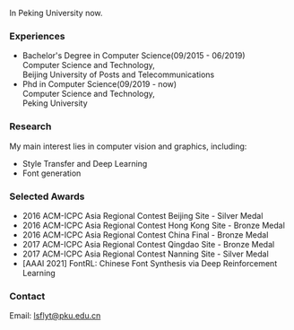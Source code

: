 In Peking University now.
### Experiences
* Bachelor's Degree in Computer Science(09/2015 - 06/2019) <br/>
Computer Science and Technology,<br/>
Beijing University of Posts and Telecommunications
* Phd in Computer Science(09/2019 - now) <br/>
Computer Science and Technology,<br/>
Peking University

### Research
My main interest lies in computer vision and graphics, including:

* Style Transfer and Deep Learning
* Font generation

### Selected Awards
* 2016 ACM-ICPC Asia Regional Contest Beijing Site - Silver Medal
* 2016 ACM-ICPC Asia Regional Contest Hong Kong Site - Bronze Medal
* 2016 ACM-ICPC Asia Regional Contest China Final - Bronze Medal
* 2017 ACM-ICPC Asia Regional Contest Qingdao Site - Bronze Medal
* 2017 ACM-ICPC Asia Regional Contest Nanning Site - Silver Medal
* [AAAI 2021] FontRL: Chinese Font Synthesis via Deep Reinforcement Learning

### Contact
Email: lsflyt@pku.edu.cn
